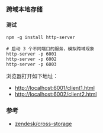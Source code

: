 ### 跨域本地存储

#### 测试

```shell
npm -g install http-server

# 启动 3 个不同端口的服务，模拟跨域现象
http-server -p 6001
http-server -p 6002
http-server -p 6003
```

浏览器打开如下地址：

- [http://localhost:6001/client1.html](http://localhost:6001/client1.html)
- [http://localhost:6002/client2.html](http://localhost:6002/client2.html)


### 参考

- [zendesk/cross-storage](https://github.com/zendesk/cross-storage)

